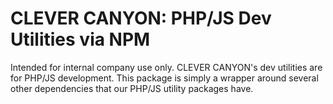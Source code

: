 # CLEVER CANYON: PHP/JS Dev Utilities via NPM

Intended for internal company use only. CLEVER CANYON's dev utilities are for PHP/JS development. This package is simply a wrapper around several other dependencies that our PHP/JS utility packages have.
